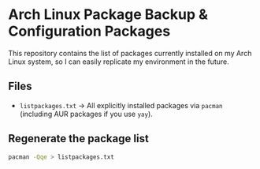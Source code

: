 # Arch Linux Package Backup & Configuration Packages

This repository contains the list of packages currently installed on my Arch Linux system, so I can easily replicate my environment in the future.

## Files

- `listpackages.txt` → All explicitly installed packages via `pacman` (including AUR packages if you use `yay`).

## Regenerate the package list

```bash
pacman -Qqe > listpackages.txt


